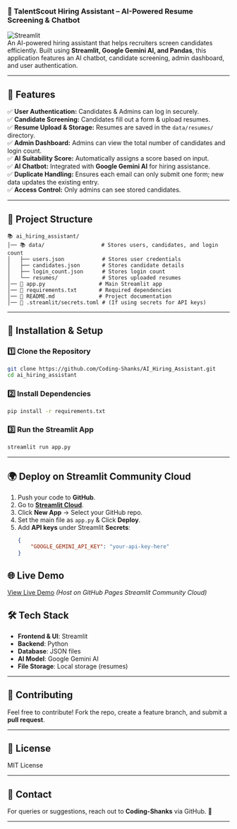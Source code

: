 ### **📝 TalentScout Hiring Assistant – AI-Powered Resume Screening & Chatbot**  

![Streamlit](https://img.shields.io/badge/Streamlit-%23FF4B4B.svg?style=for-the-badge&logo=Streamlit&logoColor=white)  
An AI-powered hiring assistant that helps recruiters screen candidates efficiently. Built using **Streamlit, Google Gemini AI, and Pandas**, this application features an AI chatbot, candidate screening, admin dashboard, and user authentication.

---

## **🚀 Features**
✅ **User Authentication:** Candidates & Admins can log in securely.  
✅ **Candidate Screening:** Candidates fill out a form & upload resumes.  
✅ **Resume Upload & Storage:** Resumes are saved in the `data/resumes/` directory.  
✅ **Admin Dashboard:** Admins can view the total number of candidates and login count.  
✅ **AI Suitability Score:** Automatically assigns a score based on input.  
✅ **AI Chatbot:** Integrated with **Google Gemini AI** for hiring assistance.  
✅ **Duplicate Handling:** Ensures each email can only submit one form; new data updates the existing entry.  
✅ **Access Control:** Only admins can see stored candidates.  

---

## **💁️ Project Structure**
```
📚 ai_hiring_assistant/
│── 📚 data/                  # Stores users, candidates, and login count
│   ├── users.json            # Stores user credentials
│   ├── candidates.json       # Stores candidate details
│   ├── login_count.json      # Stores login count
│   └── resumes/              # Stores uploaded resumes
│── 📄 app.py                 # Main Streamlit app
│── 📄 requirements.txt       # Required dependencies
│── 📄 README.md              # Project documentation
│── 📄 .streamlit/secrets.toml # (If using secrets for API keys)
```

---

## **🔧 Installation & Setup**
### **1️⃣ Clone the Repository**
```bash
git clone https://github.com/Coding-Shanks/AI_Hiring_Assistant.git
cd ai_hiring_assistant
```

### **2️⃣ Install Dependencies**
```bash
pip install -r requirements.txt
```

### **3️⃣ Run the Streamlit App**
```bash
streamlit run app.py
```

---

## **🌍 Deploy on Streamlit Community Cloud**
1. Push your code to **GitHub**.
2. Go to **[Streamlit Cloud](https://share.streamlit.io/)**.
3. Click **New App** → Select your GitHub repo.
4. Set the main file as `app.py` & Click **Deploy**.
5. Add **API keys** under Streamlit **Secrets**:
   ```json
   {
       "GOOGLE_GEMINI_API_KEY": "your-api-key-here"
   }
   ```

## 🌐 Live Demo  
[View Live Demo](https://aihiringassistant-hcwz2z676tm7b9wr48myhr.streamlit.app/) *(Host on GitHub Pages Streamlit Community Cloud)*  

## **🛠 Tech Stack**
- **Frontend & UI**: Streamlit  
- **Backend**: Python  
- **Database**: JSON files  
- **AI Model**: Google Gemini AI  
- **File Storage**: Local storage (resumes)  

---

## **🤝 Contributing**
Feel free to contribute! Fork the repo, create a feature branch, and submit a **pull request**.

---

## **🐝 License**
MIT License

---

## **📝 Contact**
For queries or suggestions, reach out to **Coding-Shanks** via GitHub. 🚀

---

